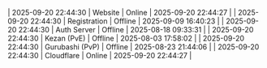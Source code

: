 | 2025-09-20 22:44:30 | Website | Online | 2025-09-20 22:44:27 |
| 2025-09-20 22:44:30 | Registration | Offline | 2025-09-09 16:40:23 |
| 2025-09-20 22:44:30 | Auth Server | Offline | 2025-08-18 09:33:31 |
| 2025-09-20 22:44:30 | Kezan (PvE) | Offline | 2025-08-03 17:58:02 |
| 2025-09-20 22:44:30 | Gurubashi (PvP) | Offline | 2025-08-23 21:44:06 |
| 2025-09-20 22:44:30 | Cloudflare | Online | 2025-09-20 22:44:27 |
